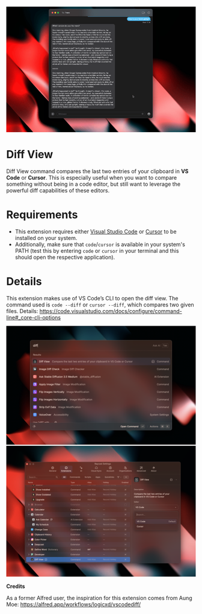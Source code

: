 ![](/extensions/diff-view/media/diff-view-demo.gif)

# Diff View

Diff View command compares the last two entries of your clipboard in **VS Code** or **Cursor**. This is especially useful when you want to compare something without being in a code editor, but still want to leverage the powerful diff capabilities of these editors.

# Requirements

- This extension requires either [Visual Studio Code](https://code.visualstudio.com/) or [Cursor](https://cursor.so/) to be installed on your system.
- Additionally, make sure that `code`/`cursor` is available in your system's PATH (test this by entering `code` or `cursor` in your terminal and this should open the respective application).

# Details

This extension makes use of VS Code’s CLI to open the diff view. The command used is `code --diff` or `cursor --diff`, which compares two given files. Details: https://code.visualstudio.com/docs/configure/command-line#_core-cli-options

![](/extensions/diff-view/media/diff-view-command.png) ![](/extensions/diff-view/media/diff-view-preferences.png)

**Credits**

As a former Alfred user, the inspiration for this extension comes from Aung Moe: https://alfred.app/workflows/logicxd/vscodediff/
